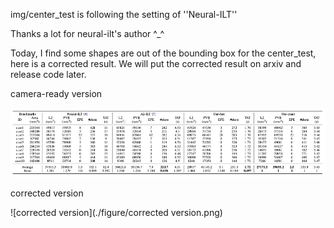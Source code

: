 img/center_test is following the setting of ''Neural-ILT''

Thanks a lot for neural-ilt's author ^_^

Today, I find some shapes are out of the bounding box for the center_test, here is a corrected result. We will put the corrected result on arxiv and release code later.

camera-ready version

![camera-ready version](https://github.com/Sunny276/Multi-Level-ILT/blob/main/figure/camera-ready%20version.png)

corrected version

![corrected version](./figure/corrected version.png)

